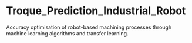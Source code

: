 # Troque_Prediction_Industrial_Robot
Accuracy optimisation of robot-based machining processes through machine learning algorithms and transfer learning.
